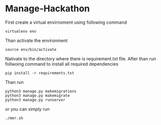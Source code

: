 # Manage-Hackathon

First create a virtual envirnoment using following command
```
virtualenv env
```
Than activate the environment
```
source env/bin/activate
```
Nativate to the directory where there is requirement.txt file. After than run follwoing command to install all required
dependencies
```
pip install -r requirements.txt
```
Than run
```
python3 manage.py makemigrations
python3 manage.py makemigrate
python3 manage.py runserver
```
or you can simply run 
```
./mmr.sh
```
